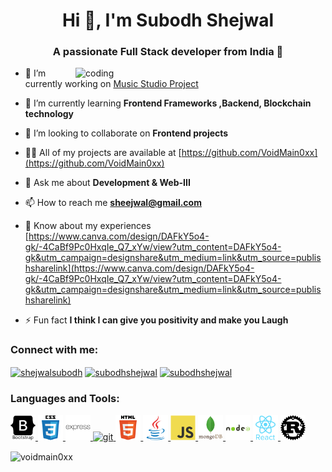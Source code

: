 <h1 align="center">Hi 👋, I'm Subodh Shejwal</h1>
<h3 align="center">A passionate Full Stack developer from India 🪷</h3>

 <img align="right" src="https://i.ytimg.com/vi/8YA825ZNAIE/maxresdefault.jpg" width="400" alt="coding">

- 🔭 I’m currently working on [Music Studio Project](https://github.com/VoidMain0xx/Music_Studio)

- 🌱 I’m currently learning **Frontend Frameworks ,Backend, Blockchain technology**

- 👯 I’m looking to collaborate on **Frontend projects**

- 👨‍💻 All of my projects are available at [https://github.com/VoidMain0xx](https://github.com/VoidMain0xx)

- 💬 Ask me about **Development & Web-III**

- 📫 How to reach me **sheejwal@gmail.com**

- 📄 Know about my experiences [https://www.canva.com/design/DAFkY5o4-gk/-4CaBf9Pc0HxqIe_Q7_xYw/view?utm_content=DAFkY5o4-gk&utm_campaign=designshare&utm_medium=link&utm_source=publishsharelink](https://www.canva.com/design/DAFkY5o4-gk/-4CaBf9Pc0HxqIe_Q7_xYw/view?utm_content=DAFkY5o4-gk&utm_campaign=designshare&utm_medium=link&utm_source=publishsharelink)

- ⚡ Fun fact **I think I can give you positivity and make you Laugh**

<h3 align="left">Connect with me:</h3>
<p align="left">
<a href="https://twitter.com/shejwalsubodh" target="blank"><img align="center" src="https://raw.githubusercontent.com/rahuldkjain/github-profile-readme-generator/master/src/images/icons/Social/twitter.svg" alt="shejwalsubodh" height="30" width="40" /></a>
<a href="https://linkedin.com/in/subodhshejwal" target="blank"><img align="center" src="https://raw.githubusercontent.com/rahuldkjain/github-profile-readme-generator/master/src/images/icons/Social/linked-in-alt.svg" alt="subodhshejwal" height="30" width="40" /></a>
<a href="https://instagram.com/subodhshejwal" target="blank"><img align="center" src="https://raw.githubusercontent.com/rahuldkjain/github-profile-readme-generator/master/src/images/icons/Social/instagram.svg" alt="subodhshejwal" height="30" width="40" /></a>
</p>

<h3 align="left">Languages and Tools:</h3>
<p align="left"> <a href="https://getbootstrap.com" target="_blank" rel="noreferrer"> <img src="https://raw.githubusercontent.com/devicons/devicon/master/icons/bootstrap/bootstrap-plain-wordmark.svg" alt="bootstrap" width="40" height="40"/> </a> <a href="https://www.w3schools.com/css/" target="_blank" rel="noreferrer"> <img src="https://raw.githubusercontent.com/devicons/devicon/master/icons/css3/css3-original-wordmark.svg" alt="css3" width="40" height="40"/> </a> <a href="https://expressjs.com" target="_blank" rel="noreferrer"> <img src="https://raw.githubusercontent.com/devicons/devicon/master/icons/express/express-original-wordmark.svg" alt="express" width="40" height="40"/> </a> <a href="https://git-scm.com/" target="_blank" rel="noreferrer"> <img src="https://www.vectorlogo.zone/logos/git-scm/git-scm-icon.svg" alt="git" width="40" height="40"/> </a> <a href="https://www.w3.org/html/" target="_blank" rel="noreferrer"> <img src="https://raw.githubusercontent.com/devicons/devicon/master/icons/html5/html5-original-wordmark.svg" alt="html5" width="40" height="40"/> </a> <a href="https://www.java.com" target="_blank" rel="noreferrer"> <img src="https://raw.githubusercontent.com/devicons/devicon/master/icons/java/java-original.svg" alt="java" width="40" height="40"/> </a> <a href="https://developer.mozilla.org/en-US/docs/Web/JavaScript" target="_blank" rel="noreferrer"> <img src="https://raw.githubusercontent.com/devicons/devicon/master/icons/javascript/javascript-original.svg" alt="javascript" width="40" height="40"/> </a> <a href="https://www.mongodb.com/" target="_blank" rel="noreferrer"> <img src="https://raw.githubusercontent.com/devicons/devicon/master/icons/mongodb/mongodb-original-wordmark.svg" alt="mongodb" width="40" height="40"/> </a> <a href="https://nodejs.org" target="_blank" rel="noreferrer"> <img src="https://raw.githubusercontent.com/devicons/devicon/master/icons/nodejs/nodejs-original-wordmark.svg" alt="nodejs" width="40" height="40"/> </a> <a href="https://reactjs.org/" target="_blank" rel="noreferrer"> <img src="https://raw.githubusercontent.com/devicons/devicon/master/icons/react/react-original-wordmark.svg" alt="react" width="40" height="40"/> </a> <a href="https://www.rust-lang.org" target="_blank" rel="noreferrer"> <img src="https://raw.githubusercontent.com/devicons/devicon/master/icons/rust/rust-plain.svg" alt="rust" width="40" height="40"/> </a> </p>

<p><img align="center" src="https://github-readme-stats.vercel.app/api/top-langs?username=voidmain0xx&show_icons=true&locale=en&layout=compact" alt="voidmain0xx" /></p>
